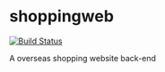 # shoppingweb
[![Build Status](https://travis-ci.org/SMARTBIGBOSS/shoppingweb.svg?branch=master)](https://travis-ci.org/SMARTBIGBOSS/shoppingweb)

A overseas shopping website back-end

